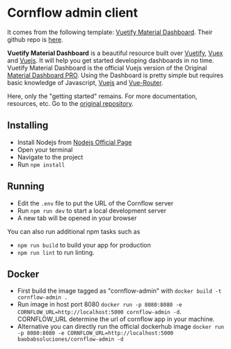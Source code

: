 # Cornflow admin client
  
It comes from the following template: [Vuetify Material Dashboard](https://www.creative-tim.com/product/vuetify-material-dashboard?ref=vtymdp-readme). Their github repo is [here](https://github.com/creativetimofficial/vuetify-material-dashboard).

**Vuetify Material Dashboard** is a beautiful resource built over [Vuetify](https://vuetifyjs.com/en/), [Vuex](https://vuex.vuejs.org/installation.html) and [Vuejs](https://vuejs.org/). It will help you get started developing dashboards in no time. Vuetify Material Dashboard is the official Vuejs version of the Original [Material Dashboard PRO](https://www.creative-tim.com/product/material-dashboard). Using the Dashboard is pretty simple but requires basic knowledge of Javascript, [Vuejs](https://vuejs.org/v2/guide/) and [Vue-Router](https://router.vuejs.org/en/).

Here, only the "getting started" remains. For more documentation, resources, etc. Go to the [original repository](https://github.com/creativetimofficial/vuetify-material-dashboard).

## Installing

- Install Nodejs from [Nodejs Official Page](https://nodejs.org/en/)
- Open your terminal
- Navigate to the project
- Run `npm install` 

## Running

- Edit the `.env` file to put the URL of the Cornflow server
- Run `npm run dev` to start a local development server
- A new tab will be opened in your browser

You can also run additional npm tasks such as
- `npm run build` to build your app for production
- `npm run lint` to run linting.

## Docker

- First build the image tagged as "cornflow-admin" with `docker build -t cornflow-admin .`
- Run image in host port 8080 `docker run -p 8080:8080 -e CORNFLOW_URL=http://localhost:5000 cornflow-admin -d`. CORNFLOW_URL determine the url of cornflow app in your machine.
- Alternative you can directly run the official dockerhub image `docker run -p 8080:8080 -e CORNFLOW_URL=http://localhost:5000 baobabsoluciones/cornflow-admin -d` 